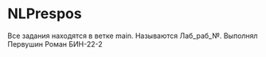 # NLPrespos
Все задания находятся в ветке main. Называются Лаб_раб_№. 
Выполнял Первушин Роман БИН-22-2

